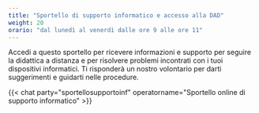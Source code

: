```yaml
---
title: "Sportello di supporto informatico e accesso alla DAD"
weight: 20
orario: "dal lunedì al venerdì dalle ore 9 alle ore 11"
---
```


Accedi a questo sportello per ricevere informazioni e supporto per seguire la didattica a distanza e per risolvere problemi incontrati con i tuoi dispositivi informatici. Ti risponderà un nostro volontario per darti suggerimenti e guidarti nelle procedure.

{{< chat party="sportellosupportoinf" operatorname="Sportello online di supporto informatico" >}}
